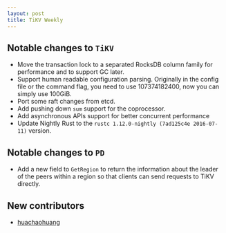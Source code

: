 ```yaml
---
layout: post
title: TiKV Weekly
---
```


## Notable changes to `TiKV`
+ Move the transaction lock to a separated RocksDB column family for performance and to support GC later.
+ Support human readable configuration parsing. Originally in the config file or the command flag, you need to use 107374182400, now you can simply use 100GiB. 
+ Port some raft changes from etcd. 
+ Add pushing down `sum` support for the coprocessor. 
+ Add asynchronous APIs support for better concurrent performance
+ Update Nightly Rust to the `rustc 1.12.0-nightly (7ad125c4e 2016-07-11)` version.

## Notable changes to `PD`
+ Add a new field to `GetRegion` to return the information about the leader of the peers within a region so that clients can send requests to TiKV directly.

## New contributors
+ [huachaohuang](https://github.com/huachaohuang)
